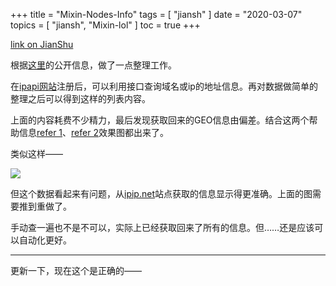 +++
title = "Mixin-Nodes-Info"
tags = [
    "jiansh"
]
date = "2020-03-07"
topics = [
    "jiansh",
    "Mixin-lol"
]
toc = true
+++



[link on JianShu](https://www.jianshu.com/p/dc074c4bbae4)

根据[这里](https://github.com/MixinNetwork/mixin/blob/master/config/nodes.json)的公开信息，做了一点整理工作。 

在[ipapi网站](http://ipapi.com/)注册后，可以利用接口查询域名或ip的地址信息。再对数据做简单的整理之后可以得到这样的列表内容。

上面的内容耗费不少精力，最后发现获取回来的GEO信息由偏差。结合这两个帮助信息[refer 1](https://www.tutsmake.com/add-show-multiple-markers-pins-on-google-map/)、[refer 2]( https://gist.github.com/parth1020/4481893)效果图都出来了。

类似这样——

![](https://upload-images.jianshu.io/upload_images/3296949-1bfbd843b52871b3.png?imageMogr2/auto-orient/strip%7CimageView2/2/w/1240)

但这个数据看起来有问题，从[ipip.net](https://www.ipip.net/ip.html)站点获取的信息显示得更准确。上面的图需要推到重做了。

手动查一遍也不是不可以，实际上已经获取回来了所有的信息。但……还是应该可以自动化更好。 

---
更新一下，现在这个是正确的——


